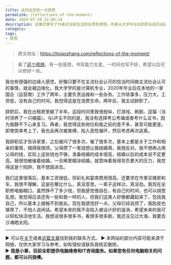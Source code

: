 ```yaml
---
title: 此时此刻的一点感想
permalink: /reflections-of-the-moment/
date: 2024-07-29 22:09:34
description: 这篇文章写了作者对当前生活的反思和感悟。作者从大学毕业后的职业经历谈起，描述了在国企工作的压力和辞职后的放纵时光，探讨了对主流社会价值观的质疑和对自由生活的追求，表达了对未来轻松快活生活的期望。
category:
tags:
- 感悟
---
```


> 原文地址：<https://itxiaozhang.com/reflections-of-the-moment/>

> 看了[这个视频](https://www.bilibili.com/video/BV1N142187gf)，有一些感想，书写能力太差，一时间也写不好，希望以后可以修好一些。

我也有很强的边缘人感觉，好像只要不在主流社会认可的恰当时间做主流社会认可的事情，就会被边缘化。我大学学的是计算机专业，2020年毕业后在本地的一家国企（运营商）工作了两年，主要负责运维和一些杂务。工作琐事多，压力大，工资低，没有自己的时间，我觉得这是在浪费生命。两年后，我主动辞职了。

辞职后，我在出租房里躺了半年。这段时间里我很放纵，打游戏、刷剧、逗猫（当时领养了一只橘猫）。与UP主不同的是，我没有选择考公考编或者考什么证书，因为我静不下心来复习。再者，我觉得这些岗位和我之前的差不多，甚至可能更差。即使侥幸考上了，我也会再次被束缚，陷入恶性循环，然后考虑再次逃离。

我辞职后才告诉家里，之后被问了很多次，催了很多次，基本上都是关于工作和相亲的事情，搞得我很烦。父母攒了一笔钱想让我结婚用，我很反对。我不想再占用父母的钱，实际上这些钱也不够，准备结婚的成本很高，结婚以后的成本说不定更高。我很怕被催着结婚，一旦稀里糊涂结婚，就意味着我得背负更大的压力，我觉得这是个陷阱，我不想跳进去。

我们这里很落后，基本工资很低，但彩礼和宴席费用很高，还要求在市里买楼房和车，我很不理解，这是在攀比什么，真没意思。一辈子这样过，真没劲。我现在全职修电脑糊口，虽然挣不了多少钱，但我感觉很自在，有自己的时间，也可以胡思乱想。我觉得应该还有一些和我一样的人，但我们这类人好像都藏起来了，包括我自己，所以基本上接触不到彼此。现在我感觉好一点，父母已经说烦了，我脸皮也够厚了，不怕人说闲话。希望未来的我不会陷入被设计好的漩涡，希望未来的我可以轻松快活地生活。我想读很多很多书，看很多很多剧，我还没见过大海，我要去沙滩晒太阳。

---
▶ 可以在[关于](https://itxiaozhang.com/about/)或者[这篇文章](https://itxiaozhang.com/about-computer-repair-services-with-me/)找到我的联系方式。
▶ 本网站的部分内容可能来源于网络，仅供大家学习与参考，如有侵权请联系我核实删除。  
▶ **我是小章，目前全职提供电脑维修和IT咨询服务。如果您有任何电脑相关的问题，都可以问我噢。**  

